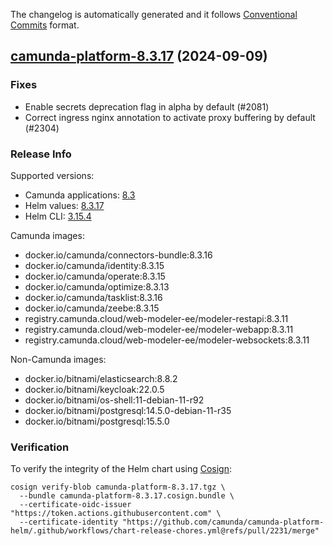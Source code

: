 The changelog is automatically generated and it follows [Conventional Commits](https://www.conventionalcommits.org/en/v1.0.0/) format.

## [camunda-platform-8.3.17](https://github.com/camunda/camunda-platform-helm/releases/tag/camunda-platform-8.3.17) (2024-09-09)

### Fixes

- Enable secrets deprecation flag in alpha by default (#2081)
- Correct ingress nginx annotation to activate proxy buffering by default (#2304)

<!-- generated by git-cliff -->
### Release Info

Supported versions:

- Camunda applications: [8.3](https://github.com/camunda/camunda-platform/releases?q=tag%3A8.3&expanded=true)
- Helm values: [8.3.17](https://artifacthub.io/packages/helm/camunda/camunda-platform/8.3.17#parameters)
- Helm CLI: [3.15.4](https://github.com/helm/helm/releases/tag/v3.15.4)

Camunda images:

- docker.io/camunda/connectors-bundle:8.3.16
- docker.io/camunda/identity:8.3.15
- docker.io/camunda/operate:8.3.15
- docker.io/camunda/optimize:8.3.13
- docker.io/camunda/tasklist:8.3.16
- docker.io/camunda/zeebe:8.3.15
- registry.camunda.cloud/web-modeler-ee/modeler-restapi:8.3.11
- registry.camunda.cloud/web-modeler-ee/modeler-webapp:8.3.11
- registry.camunda.cloud/web-modeler-ee/modeler-websockets:8.3.11

Non-Camunda images:

- docker.io/bitnami/elasticsearch:8.8.2
- docker.io/bitnami/keycloak:22.0.5
- docker.io/bitnami/os-shell:11-debian-11-r92
- docker.io/bitnami/postgresql:14.5.0-debian-11-r35
- docker.io/bitnami/postgresql:15.5.0

### Verification

To verify the integrity of the Helm chart using [Cosign](https://docs.sigstore.dev/signing/quickstart/):

```shell
cosign verify-blob camunda-platform-8.3.17.tgz \
  --bundle camunda-platform-8.3.17.cosign.bundle \
  --certificate-oidc-issuer "https://token.actions.githubusercontent.com" \
  --certificate-identity "https://github.com/camunda/camunda-platform-helm/.github/workflows/chart-release-chores.yml@refs/pull/2231/merge"
```
